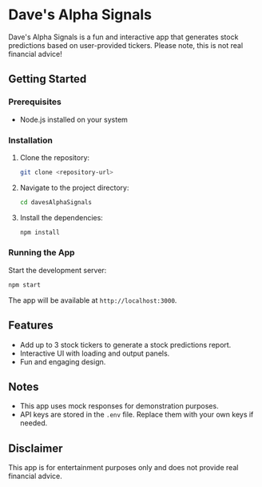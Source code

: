 # Dave's Alpha Signals

Dave's Alpha Signals is a fun and interactive app that generates stock predictions based on user-provided tickers. Please note, this is not real financial advice!

## Getting Started

### Prerequisites
- Node.js installed on your system

### Installation
1. Clone the repository:
   ```bash
   git clone <repository-url>
   ```
2. Navigate to the project directory:
   ```bash
   cd davesAlphaSignals
   ```
3. Install the dependencies:
   ```bash
   npm install
   ```

### Running the App
Start the development server:
```bash
npm start
```

The app will be available at `http://localhost:3000`.

## Features
- Add up to 3 stock tickers to generate a stock predictions report.
- Interactive UI with loading and output panels.
- Fun and engaging design.

## Notes
- This app uses mock responses for demonstration purposes.
- API keys are stored in the `.env` file. Replace them with your own keys if needed.

## Disclaimer
This app is for entertainment purposes only and does not provide real financial advice.